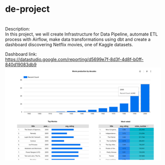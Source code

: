 # de-project
#
Description:  
In this project, we will create Infrastructure for Data Pipeline, automate ETL process with Airflow, make data transformations using dbt and create a dashboard discovering Netflix movies, one of Kaggle datasets.




Dashboard link:  
https://datastudio.google.com/reporting/d5699e7f-8d3f-4d8f-b0ff-840d19083db9
![Dashboard](dashboard.png)


